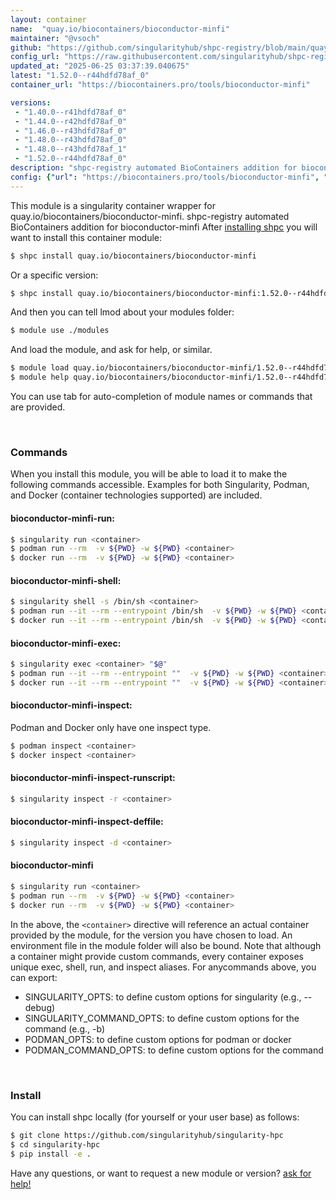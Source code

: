 ```yaml
---
layout: container
name:  "quay.io/biocontainers/bioconductor-minfi"
maintainer: "@vsoch"
github: "https://github.com/singularityhub/shpc-registry/blob/main/quay.io/biocontainers/bioconductor-minfi/container.yaml"
config_url: "https://raw.githubusercontent.com/singularityhub/shpc-registry/main/quay.io/biocontainers/bioconductor-minfi/container.yaml"
updated_at: "2025-06-25 03:37:39.040675"
latest: "1.52.0--r44hdfd78af_0"
container_url: "https://biocontainers.pro/tools/bioconductor-minfi"

versions:
 - "1.40.0--r41hdfd78af_0"
 - "1.44.0--r42hdfd78af_0"
 - "1.46.0--r43hdfd78af_0"
 - "1.48.0--r43hdfd78af_0"
 - "1.48.0--r43hdfd78af_1"
 - "1.52.0--r44hdfd78af_0"
description: "shpc-registry automated BioContainers addition for bioconductor-minfi"
config: {"url": "https://biocontainers.pro/tools/bioconductor-minfi", "maintainer": "@vsoch", "description": "shpc-registry automated BioContainers addition for bioconductor-minfi", "latest": {"1.52.0--r44hdfd78af_0": "sha256:e20b709f75b14bfb205aecc58d4011a1ea954e24a4565425b8c0a3e1f1ee3a93"}, "tags": {"1.40.0--r41hdfd78af_0": "sha256:3b8cf01b2ebf1e9b3d7df41b95860ae364788be98b3c352f617d7bd002438d96", "1.44.0--r42hdfd78af_0": "sha256:5cd3232ce6c509160e16b28dc2e69e25d1de0acd30e5c1b25b30982564793bb3", "1.46.0--r43hdfd78af_0": "sha256:c268ba4ca6e8c9c42fc3d38ff687d59a3bc089024c248965f5d59d9761e9f00a", "1.48.0--r43hdfd78af_0": "sha256:804ef6022a03c9327be8ee1e225cf16b1eb5679da53558d8b2afef76871400cf", "1.48.0--r43hdfd78af_1": "sha256:3d1252929adebb4a6d25d98c66e91bcce32a2e20941fe3a4e6039492ef87799e", "1.52.0--r44hdfd78af_0": "sha256:e20b709f75b14bfb205aecc58d4011a1ea954e24a4565425b8c0a3e1f1ee3a93"}, "docker": "quay.io/biocontainers/bioconductor-minfi"}
---
```


This module is a singularity container wrapper for quay.io/biocontainers/bioconductor-minfi.
shpc-registry automated BioContainers addition for bioconductor-minfi
After [installing shpc](#install) you will want to install this container module:


```bash
$ shpc install quay.io/biocontainers/bioconductor-minfi
```

Or a specific version:

```bash
$ shpc install quay.io/biocontainers/bioconductor-minfi:1.52.0--r44hdfd78af_0
```

And then you can tell lmod about your modules folder:

```bash
$ module use ./modules
```

And load the module, and ask for help, or similar.

```bash
$ module load quay.io/biocontainers/bioconductor-minfi/1.52.0--r44hdfd78af_0
$ module help quay.io/biocontainers/bioconductor-minfi/1.52.0--r44hdfd78af_0
```

You can use tab for auto-completion of module names or commands that are provided.

<br>

### Commands

When you install this module, you will be able to load it to make the following commands accessible.
Examples for both Singularity, Podman, and Docker (container technologies supported) are included.

#### bioconductor-minfi-run:

```bash
$ singularity run <container>
$ podman run --rm  -v ${PWD} -w ${PWD} <container>
$ docker run --rm  -v ${PWD} -w ${PWD} <container>
```

#### bioconductor-minfi-shell:

```bash
$ singularity shell -s /bin/sh <container>
$ podman run --it --rm --entrypoint /bin/sh  -v ${PWD} -w ${PWD} <container>
$ docker run --it --rm --entrypoint /bin/sh  -v ${PWD} -w ${PWD} <container>
```

#### bioconductor-minfi-exec:

```bash
$ singularity exec <container> "$@"
$ podman run --it --rm --entrypoint ""  -v ${PWD} -w ${PWD} <container> "$@"
$ docker run --it --rm --entrypoint ""  -v ${PWD} -w ${PWD} <container> "$@"
```

#### bioconductor-minfi-inspect:

Podman and Docker only have one inspect type.

```bash
$ podman inspect <container>
$ docker inspect <container>
```

#### bioconductor-minfi-inspect-runscript:

```bash
$ singularity inspect -r <container>
```

#### bioconductor-minfi-inspect-deffile:

```bash
$ singularity inspect -d <container>
```



#### bioconductor-minfi

```bash
$ singularity run <container>
$ podman run --rm  -v ${PWD} -w ${PWD} <container>
$ docker run --rm  -v ${PWD} -w ${PWD} <container>
```


In the above, the `<container>` directive will reference an actual container provided
by the module, for the version you have chosen to load. An environment file in the
module folder will also be bound. Note that although a container
might provide custom commands, every container exposes unique exec, shell, run, and
inspect aliases. For anycommands above, you can export:

 - SINGULARITY_OPTS: to define custom options for singularity (e.g., --debug)
 - SINGULARITY_COMMAND_OPTS: to define custom options for the command (e.g., -b)
 - PODMAN_OPTS: to define custom options for podman or docker
 - PODMAN_COMMAND_OPTS: to define custom options for the command

<br>

### Install

You can install shpc locally (for yourself or your user base) as follows:

```bash
$ git clone https://github.com/singularityhub/singularity-hpc
$ cd singularity-hpc
$ pip install -e .
```

Have any questions, or want to request a new module or version? [ask for help!](https://github.com/singularityhub/singularity-hpc/issues)